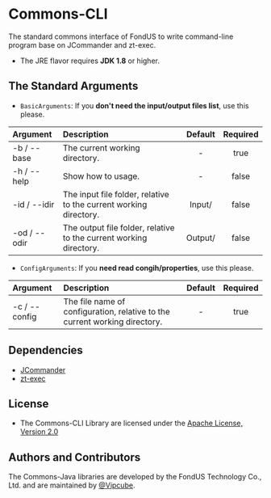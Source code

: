 # Commons-CLI
The standard commons interface of FondUS to write command-line program base on JCommander and zt-exec.

- The JRE flavor requires **JDK 1.8** or higher.

## The Standard Arguments
- `BasicArguments`: If you **don't need the input/output files list**, use this please.

| Argument | Description | Default | Required |
|:------ |:----------- |:-----------:|:-----------:|
| -b / --base | The current working directory. | - | true |
| -h / --help | Show how to usage. | - | false |
| -id / --idir | The input file folder, relative to the current working directory. | Input/ | false |
| -od / --odir | The output file folder, relative to the current working directory. | Output/ | false |

- `ConfigArguments`: If you **need read congih/properties**, use this please.

| Argument | Description | Default | Required |
|:------ |:----------- |:-----------:|:-----------:|
| -c / --config | The file name of configuration, relative to the current working directory. | - | true |

## Dependencies
- [JCommander](https://github.com/cbeust/jcommander)
- [zt-exec](https://github.com/zeroturnaround/zt-exec)

## License
- The Commons-CLI Library are licensed under the [Apache License, Version 2.0](https://www.apache.org/licenses/LICENSE-2.0)

## Authors and Contributors
The Commons-Java libraries are developed by the FondUS Technology Co., Ltd. and are maintained by [@Vipcube](https://github.com/Vipcube).
